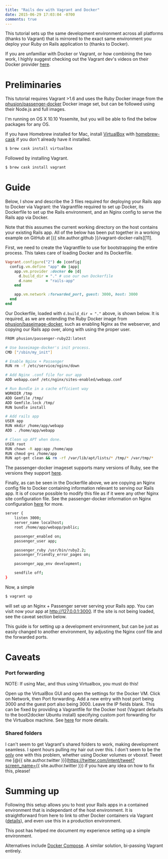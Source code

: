 ```yaml
---
title: "Rails dev with Vagrant and Docker"
date: 2015-06-29 17:03:04 -0700
comments: true
---
```


This tutorial sets up the same development environment across all platforms (thanks to Vagrant) that is mirrored to the exact same environment you deploy your Ruby on Rails application to (thanks to Docker).

If you are unfamiliar with Docker or Vagrant, or how combining the two work, I highly suggest checking out the Vagrant dev's videos on their Docker provider [here][1].

# Preliminaries
This tutorial requires Vagrant >1.6 and uses the Ruby Docker image from the [phusion/passenger-docker](https://github.com/phusion/passenger-docker) Docker image set, but can be followed using their Node.js and full images.

I'm running on OS X 10.10 Yosemite, but you will be able to find the below packages for any OS.

If you have Homebrew installed for Mac, install [VirtualBox][7] with [homebrew-cask][3] if you don't already have it installed.

```bash
$ brew cask install virtualbox
```

Followed by installing Vagrant.

```bash
$ brew cask install vagrant
```

# Guide
Below, I show and describe the 3 files required for deploying your Rails app to Docker via Vagrant: the Vagrantfile required to set up Docker, its Dockerfile to set up the Rails environment, and an Nginx config to serve the Rails app via Docker.

Note that this assumes the current working directory on the host contains your existing Rails app. All of the below has been put together in a working example on GitHub at [{{ site.author.github }}/vagrant-docker-rails][11].

First, we need to create the Vagrantfile to use for bootstrapping the entire process. This takes care of loading Docker and its Dockerfile.

```ruby
Vagrant.configure("2") do |config|
  config.vm.define "app" do |app|
    app.vm.provider :docker do |d|
      d.build_dir = "." # use our own Dockerfile
      d.name      = "rails-app"
    end

    app.vm.network :forwarded_port, guest: 3000, host: 3000
  end
end

```

Our Dockerfile, loaded with `d.build_dir = "."` above, is shown below. It is required, as we are extending the Ruby Docker image from [phusion/baseimage-docker](https://github.com/phusion/baseimage-docker), such as enabling Nginx as the webserver, and copying our Rails app over, along with using the proper user.

```bash
FROM phusion/passenger-ruby22:latest

# Use baseimage-docker's init process.
CMD ["/sbin/my_init"]

# Enable Nginx + Passenger
RUN rm -f /etc/service/nginx/down

# Add Nginx .conf file for our app
ADD webapp.conf /etc/nginx/sites-enabled/webapp.conf

# Run Bundle in a cache efficient way
WORKDIR /tmp
ADD Gemfile /tmp/
ADD Gemfile.lock /tmp/
RUN bundle install

# Add rails app
USER app
RUN mkdir /home/app/webapp
ADD . /home/app/webapp

# Clean up APT when done.
USER root
RUN chown -R app:app /home/app
RUN chmod g+s /home/app
RUN apt-get clean && rm -rf /var/lib/apt/lists/* /tmp/* /var/tmp/*
```

The passenger-docker imageset supports many versions of Ruby, see the versions they support [here][12].

Finally, as can be seen in the Dockerfile above, we are copying an Nginx config file to Docker containing information relevant to serving our Rails app. It is of course possible to modify this file as if it were any other Nginx site configuration file. See the passenger-docker information on Nginx configuration [here](https://github.com/phusion/passenger-docker#nginx_passenger) for more.

```bash
server {
    listen 3000;
    server_name localhost;
    root /home/app/webapp/public;

    passenger_enabled on;
    passenger_user app;

    passenger_ruby /usr/bin/ruby2.2;
    passenger_friendly_error_pages on;

    passenger_app_env development;

    sendfile off;
}
```

Now, a simple

```bash
$ vagrant up
```

will set up an Nginx + Passenger server serving your Rails app. You can visit now your app at http://127.0.0.1:3000. If the site is not being loaded, see the caveat section below.

This guide is for setting up a development environment, but can be just as easily changed to another environment, by adjusting the Nginx conf file and the forwarded ports.


# Caveats
### Port forwarding
NOTE: If using Mac, and thus using Virtualbox, you must do this!

Open up the VirtualBox GUI and open the settings for the Docker VM. Click on Network, then Port forwarding. Add a new entry with host port being 3000 and the guest port also being 3000. Leave the IP fields blank. This can be fixed by providing a Vagrantfile for the Docker host (Vagrant defaults to the boot2docker Ubuntu install) specifying custom port forwarding for the Virtualbox machine. See [here][10] for more details.

### Shared folders
I can't seem to get Vagrant's shared folders to work, making development seamless. I spent hours pulling my hair out over this. I don't seem to be the [only](http://stackoverflow.com/questions/20240788/shared-volume-in-docker-through-vagrant) one with this problem, whether using Docker volumes or vboxsf. Tweet me [@{{ site.author.twitter }}](https://twitter.com/intent/tweet?screen_name={{ site.author.twitter }})  if you have any idea on how to fix this, please!

# Summing up
Following this setup allows you to host your Rails apps in a contained environment that is independant of the host environment. It is straightforward from here to link to other Docker containers via Vagrant ([details][10]), and even use this in a production environment.

This post has helped me document my experience setting up a simple environment.

Alternatives include [Docker Compose][9]. A similar solution, bi-passing Vagrant entirely.

[1]: http://www.vagrantup.com/blog/feature-preview-vagrant-1-6-docker-dev-environments.html
[2]: https://robots.thoughtbot.com/rails-on-docker
[3]: https://github.com/caskroom/homebrew-cask
[4]: https://docs.docker.com/compose/rails/
[5]: http://docs.vagrantup.com/v2/docker/configuration.html
[6]: https://github.com/phusion/passenger-docker#login_ssh
[7]: https://www.virtualbox.org
[8]: https://github.com/mitchellh/vagrant/wiki/%60vagrant-up%60-hangs-at-%22Waiting-for-VM-to-boot.-This-can-take-a-few-minutes%22
[9]: https://docs.docker.com/compose/
[10]: http://blog.zenika.com/index.php?post/2014/10/07/Setting-up-a-development-environment-using-Docker-and-Vagrant
[12]: https://github.com/phusion/passenger-docker#image-variants

